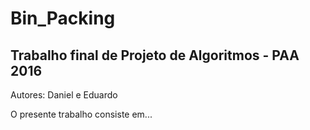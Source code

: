 # Bin_Packing


## Trabalho final de Projeto de Algoritmos - PAA 2016

Autores: Daniel e Eduardo


O presente trabalho consiste em...


